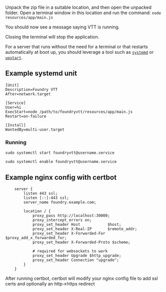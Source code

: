 Unpack the zip file in a suitable location, and then open the unpacked folder. Open a terminal window in this location and run the command:
`node resources/app/main.js`

You should now see a message saying VTT is running. 

Closing the terminal will stop the application.

For a server that runs without the need for a terminal or that restarts automatically at boot up, you should leverage a tool such as [`systemd`](https://www.freedesktop.org/wiki/Software/systemd/) or [`upstart`](http://upstart.ubuntu.com/).

## Example systemd unit
```
[Unit]
Description=Foundry VTT
After=network.target

[Service]
User=%i
ExecStart=node /path/to/foundryvtt/resources/app/main.js
Restart=on-failure

[Install]
WantedBy=multi-user.target
```

### Running

`sudo systemctl start foundryvtt@username.service`

`sudo systemctl enable foundryvtt@username.service`

## Example nginx config with certbot
```
    server {
        listen 443 ssl;
        listen [::]:443 ssl;
        server_name foundry.example.com;

        location / {
            proxy_pass http://localhost:30000;
            proxy_intercept_errors on;
            proxy_set_header Host            $host;
            proxy_set_header X-Real-IP       $remote_addr;
            proxy_set_header X-Forwarded-For $proxy_add_x_forwarded_for;
            proxy_set_header X-Forwarded-Proto $scheme;

            # required for websockets to work
            proxy_set_header Upgrade $http_upgrade;
            proxy_set_header Connection "upgrade";
        }
    }
```

After running certbot, certbot will modify your nginx config file to add ssl certs and optionally an http->https redirect
